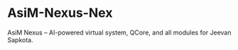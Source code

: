 # AsiM-Nexus-Nex
AsiM Nexus – AI-powered virtual system, QCore, and all modules for Jeevan Sapkota.
